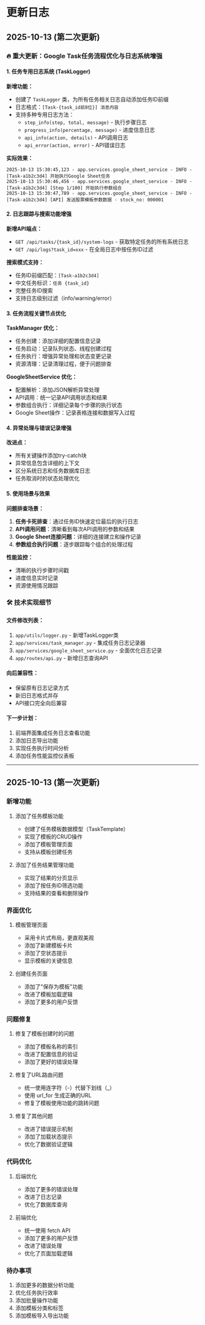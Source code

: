 # 更新日志

## 2025-10-13 (第二次更新)

### 🔥 重大更新：Google Task任务流程优化与日志系统增强

#### 1. 任务专用日志系统 (TaskLogger)
**新增功能：**
- 创建了 `TaskLogger` 类，为所有任务相关日志自动添加任务ID前缀
- 日志格式：`[Task-{task_id前8位}] 消息内容`
- 支持多种专用日志方法：
  - `step_info(step, total, message)` - 执行步骤日志
  - `progress_info(percentage, message)` - 进度信息日志
  - `api_info(action, details)` - API调用日志
  - `api_error(action, error)` - API错误日志

**实际效果：**
```
2025-10-13 15:30:45,123 - app.services.google_sheet_service - INFO - [Task-a1b2c3d4] 开始执行Google Sheet任务
2025-10-13 15:30:46,456 - app.services.google_sheet_service - INFO - [Task-a1b2c3d4] [Step 1/100] 开始执行参数组合
2025-10-13 15:30:47,789 - app.services.google_sheet_service - INFO - [Task-a1b2c3d4] [API] 发送股票模板参数数据 - stock_no: 000001
```

#### 2. 日志跟踪与搜索功能增强
**新增API端点：**
- `GET /api/tasks/{task_id}/system-logs` - 获取特定任务的所有系统日志
- `GET /api/logs?task_id=xxx` - 在全局日志中按任务ID过滤

**搜索模式支持：**
- 任务ID前缀匹配：`[Task-a1b2c3d4]`
- 中文任务标识：`任务 {task_id}`
- 完整任务ID搜索
- 支持日志级别过滤（info/warning/error）

#### 3. 任务流程关键节点优化
**TaskManager 优化：**
- 任务创建：添加详细的配置信息记录
- 任务启动：记录队列状态、线程创建过程
- 任务执行：增强异常处理和状态变更记录
- 资源清理：记录清理过程，便于问题排查

**GoogleSheetService 优化：**
- 配置解析：添加JSON解析异常处理
- API调用：统一记录API调用状态和结果
- 参数组合执行：详细记录每个步骤的执行状态
- Google Sheet操作：记录表格连接和数据写入过程

#### 4. 异常处理与错误记录增强
**改进点：**
- 所有关键操作添加try-catch块
- 异常信息包含详细的上下文
- 区分系统日志和任务数据库日志
- 任务取消时的状态处理优化

#### 5. 使用场景与效果
**问题排查场景：**
1. **任务卡死排查**：通过任务ID快速定位最后的执行日志
2. **API调用问题**：清晰看到每次API调用的参数和结果
3. **Google Sheet连接问题**：详细的连接建立和操作记录
4. **参数组合执行问题**：逐步跟踪每个组合的处理过程

**性能监控：**
- 清晰的执行步骤时间戳
- 进度信息实时记录
- 资源使用情况跟踪

### 🛠️ 技术实现细节

#### 文件修改列表：
1. `app/utils/logger.py` - 新增TaskLogger类
2. `app/services/task_manager.py` - 集成任务日志记录器
3. `app/services/google_sheet_service.py` - 全面优化日志记录
4. `app/routes/api.py` - 新增日志查询API

#### 向后兼容性：
- 保留原有日志记录方式
- 新旧日志格式并存
- API接口完全向后兼容

#### 下一步计划：
1. 前端界面集成任务日志查看功能
2. 添加日志导出功能
3. 实现任务执行时间分析
4. 添加任务性能监控仪表板

---

## 2025-10-13 (第一次更新)

### 新增功能
1. 添加了任务模板功能
   - 创建了任务模板数据模型（TaskTemplate）
   - 实现了模板的CRUD操作
   - 添加了模板管理页面
   - 支持从模板创建任务

2. 添加了任务结果管理功能
   - 实现了结果的分页显示
   - 添加了按任务ID筛选功能
   - 支持结果的查看和删除操作

### 界面优化
1. 模板管理页面
   - 采用卡片式布局，更直观美观
   - 添加了新建模板卡片
   - 添加了空状态提示
   - 显示模板的关键信息

2. 创建任务页面
   - 添加了"保存为模板"功能
   - 改进了模板加载逻辑
   - 添加了更多的用户反馈

### 问题修复
1. 修复了模板创建时的问题
   - 添加了模板名称的索引
   - 改进了配置信息的验证
   - 添加了更好的错误处理

2. 修复了URL路由问题
   - 统一使用连字符（-）代替下划线（_）
   - 使用 url_for 生成正确的URL
   - 修复了模板使用功能的跳转问题

3. 修复了其他问题
   - 改进了错误提示机制
   - 添加了加载状态提示
   - 优化了数据验证逻辑

### 代码优化
1. 后端优化
   - 添加了更多的错误处理
   - 改进了日志记录
   - 优化了数据库查询

2. 前端优化
   - 统一使用 fetch API
   - 添加了更多的用户反馈
   - 改进了错误处理
   - 优化了页面加载逻辑

### 待办事项
1. 添加更多的数据分析功能
2. 优化任务执行效率
3. 添加批量操作功能
4. 添加模板分类和标签
5. 添加模板导入导出功能
